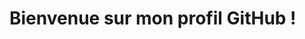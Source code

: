 # Bienvenue sur mon profil GitHub !

<!-- ## ✨ Qui suis-je ?
Je suis un apprenti en informatique, actuellement étudiant au CESI, où je poursuis ma troisième année d'apprentissage. Passionné par la technologie, je travaille chez **Linkt**, en développant des solutions innovantes pour améliorer les processus internes.

---

<div align="center">
  <img src="https://github-readme-stats.vercel.app/api?username=Joosxphh&show_icons=true&theme=radical" alt="Mes Stats GitHub" width="60%">
  <br>
  <img src="https://github-readme-stats.vercel.app/api/top-langs/?username=Joosxphh&layout=compact&theme=radical" alt="Langages les plus utilisés" width="60%">
</div>

---

## 🔧 Langages et outils

<p align="center">
  <img src="https://img.shields.io/badge/Python-3776AB?style=for-the-badge&logo=python&logoColor=white" alt="Python">
  <img src="https://img.shields.io/badge/JavaScript-F7DF1E?style=for-the-badge&logo=javascript&logoColor=black" alt="JavaScript">
  <img src="https://img.shields.io/badge/HTML-E34F26?style=for-the-badge&logo=html5&logoColor=white" alt="HTML">
  <img src="https://img.shields.io/badge/CSS-1572B6?style=for-the-badge&logo=css3&logoColor=white" alt="CSS">
  <img src="https://img.shields.io/badge/SQL-4479A1?style=for-the-badge&logo=mysql&logoColor=white" alt="SQL">
  <img src="https://img.shields.io/badge/Linux-FCC624?style=for-the-badge&logo=linux&logoColor=black" alt="Linux">
</p>

---

## 🌟 Projets remarquables

- **Linkticket** : Optimisation de processus d’entreprise.
- Contributions diverses pour simplifier et automatiser les tâches.

---

## 🎨 Autres passions
En dehors de la programmation, je suis intéressé par les activités sportives et je cherche à maintenir un équilibre sain entre le travail et la vie personnelle.

---

## 🔗 Retrouvons-nous !
<p align="center">
  <a href="https://github.com/VotreNomUtilisateur" target="_blank">
    <img src="https://img.shields.io/badge/GitHub-100000?style=for-the-badge&logo=github&logoColor=white" alt="GitHub">
  </a>
  <a href="mailto:votre.email@example.com" target="_blank">
    <img src="https://img.shields.io/badge/Email-D14836?style=for-the-badge&logo=gmail&logoColor=white" alt="Email">
  </a>
</p> -->
